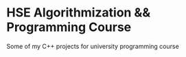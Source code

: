 # HSE Algorithmization && Programming Course

Some of my C++ projects for university programming course
